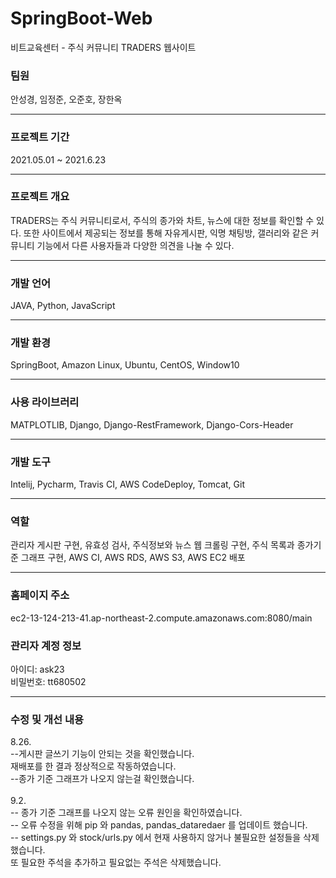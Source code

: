 # SpringBoot-Web
비트교육센터 - 주식 커뮤니티 TRADERS 웹사이트

<h3>팀원</h3>
안성경, 임정준, 오준호, 장한옥<br>
<hr>
<h3>프로젝트 기간</h3>
2021.05.01 ~ 2021.6.23<br>
<hr>
<h3>프로젝트 개요</h3>
TRADERS는 주식 커뮤니티로서, 주식의 종가와 차트, 뉴스에 대한 정보를 확인할 수 있다. 
또한 사이트에서 제공되는 정보를 통해 자유게시판, 익명 채팅방, 갤러리와 같은 커뮤니티 기능에서 다른 사용자들과 다양한 의견을 나눌 수 있다.
<hr>
<h3>개발 언어</h3>
JAVA, Python, JavaScript<br>
<hr>
<h3>개발 환경</h3>
SpringBoot, Amazon Linux, Ubuntu, CentOS, Window10 <br>
<hr>
<h3>사용 라이브러리</h3> 
  MATPLOTLIB, Django, Django-RestFramework, Django-Cors-Header<br>
<hr>
<h3>개발 도구</h3>
Intelij, Pycharm, Travis CI, AWS CodeDeploy, Tomcat, Git<br>
<hr>
<h3>역할</h3>
관리자 게시판 구현, 유효성 검사, 주식정보와 뉴스 웹 크롤링 구현, 주식 목록과 종가기준 그래프 구현, AWS CI, AWS RDS, AWS S3, AWS EC2 배포<br>
<hr>
<h3>홈페이지 주소</h3>
ec2-13-124-213-41.ap-northeast-2.compute.amazonaws.com:8080/main 
<br>
<h3>관리자 계정 정보</h3>
아이디: ask23<br>
비밀번호: tt680502

<hr>
<h3>수정 및 개선 내용</h3>
8.26. <br>
--게시판 글쓰기 기능이 안되는 것을 확인했습니다.<br>
재배포를 한 결과 정상적으로 작동하였습니다. <br>
--종가 기준 그래프가 나오지 않는걸 확인했습니다. <br>
<br>
9.2. <br>
-- 종가 기준 그래프를 나오지 않는 오류 원인을 확인하였습니다.<br>  
-- 오류 수정을 위해 pip 와 pandas, pandas_dataredaer 를 업데이트 했습니다.<br>
-- settings.py 와 stock/urls.py 에서 현재 사용하지 않거나 불필요한 설정들을 삭제했습니다. <br>
   또 필요한 주석을 추가하고 필요없는 주석은 삭제했습니다.


